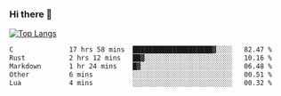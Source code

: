 ### Hi there 👋

<!--
**3Xpl0it3r/3Xpl0it3r** is a ✨ _special_ ✨ repository because its `README.md` (this file) appears on your GitHub profile.

Here are some ideas to get you started:

- 🔭 I’m currently working on ...
- 🌱 I’m currently learning ...
- 👯 I’m looking to collaborate on ...
- 🤔 I’m looking for help with ...
- 💬 Ask me about ...
- 📫 How to reach me: ...
- 😄 Pronouns: ...
- ⚡ Fun fact: ...
-->


[![Top Langs](https://github-readme-stats.vercel.app/api/top-langs/?username=3Xpl0it3r&layout=compact)](https://github.com/3Xpl0it3r/3Xpl0it3r)

<!--START_SECTION:waka-->

```txt
C              17 hrs 58 mins  ████████████████████▓░░░░   82.47 %
Rust           2 hrs 12 mins   ██▓░░░░░░░░░░░░░░░░░░░░░░   10.16 %
Markdown       1 hr 24 mins    █▓░░░░░░░░░░░░░░░░░░░░░░░   06.48 %
Other          6 mins          ░░░░░░░░░░░░░░░░░░░░░░░░░   00.51 %
Lua            4 mins          ░░░░░░░░░░░░░░░░░░░░░░░░░   00.32 %
```

<!--END_SECTION:waka-->
